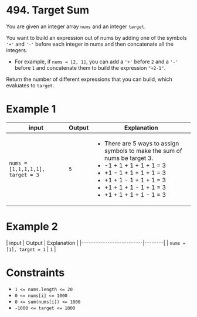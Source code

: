 # 494. Target Sum

You are given an integer array `nums` and an integer `target`.

You want to build an expression out of nums by adding one of the symbols `'+'` and `'-'` before each integer in nums and then concatenate all the integers.

- For example, if `nums = [2, 1]`, you can add a `'+'` before `2` and a `'-'` before `1` and concatenate them to build the expression `"+2-1"`.

Return the number of different expressions that you can build, which evaluates to `target`.

# Example 1

| input                            | Output | Explanation                                                                                                                                                                                                                                          |
|----------------------------------|--------|------------------------------------------------------------------------------------------------------------------------------------------------------------------------------------------------------------------------------------------------------|
| `nums = [1,1,1,1,1], target = 3` | `5`    | <ul><li>There are 5 ways to assign symbols to make the sum of nums be target 3.</li><li>-1 + 1 + 1 + 1 + 1 = 3</li><li>+1 - 1 + 1 + 1 + 1 = 3</li><li>+1 + 1 - 1 + 1 + 1 = 3</li><li>+1 + 1 + 1 - 1 + 1 = 3</li><li>+1 + 1 + 1 + 1 - 1 = 3</li></ul> |

# Example 2

| input                    | Output | Explanation                                                                                                                                                                                                                                                                                      |
|--------------------------|--------|
| `nums = [1], target = 1` | `1`    |

# Constraints

- `1 <= nums.length <= 20`
- `0 <= nums[i] <= 1000`
- `0 <= sum(nums[i]) <= 1000`
- `-1000 <= target <= 1000`